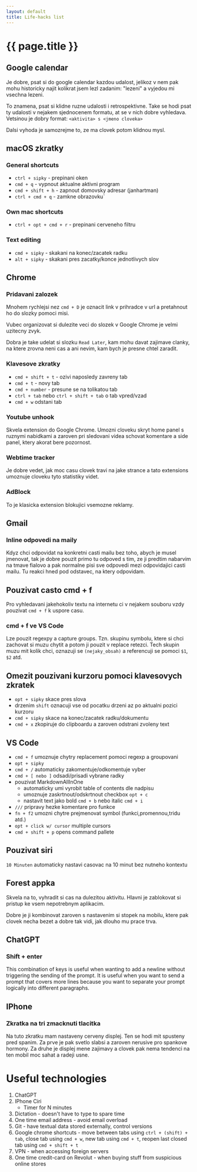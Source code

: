 ```yaml
---
layout: default
title: Life-hacks list
---
```


# {{ page.title }}

## Google calendar

Je dobre, psat si do google calendar kazdou udalost, jelikoz v nem pak mohu historicky najit kolikrat jsem lezl zadanim: "lezeni" a vyjedou mi vsechna lezeni. 

To znamena, psat si klidne ruzne udalosti i retrospektivne. Take se hodi psat ty udalosti v nejakem sjednocenem formatu, at se v nich dobre vyhledava. Vetsinou je dobry format: `<aktivita> s <jmeno cloveka>`

Dalsi vyhoda je samozrejme to, ze ma clovek potom klidnou mysl.



## macOS zkratky

### General shortcuts

- `ctrl + sipky` - prepinani oken
- `cmd + q` - vypnout aktualne aktivni program
- `cmd + shift + h` - zapnout domovsky adresar (janhartman)
- `ctrl + cmd + q` - zamkne obrazovku`

### Own mac shortcuts
- `ctrl + opt + cmd + r` - prepinani cerveneho filtru


### Text editing

- `cmd + sipky` - skakani na konec/zacatek radku
- `alt + sipky` - skakani pres zacatky/konce jednotlivych slov



## Chrome

### Pridavani zalozek

Mnohem rychlejsi nez `cmd + D` je oznacit link v prihradce v url a pretahnout ho do slozky pomoci misi.

Vubec organizovat si dulezite veci do slozek v Google Chrome je velmi uzitecny zvyk.

Dobra je take udelat si slozku `Read Later`, kam mohu davat zajimave clanky, na ktere zrovna neni cas a ani nevim, kam bych je presne chtel zaradit.

### Klavesove zkratky

- `cmd + shift + t` - ozivi naposledy zavreny tab
- `cmd + t` - novy tab
- `cmd + number` - presune se na tolikatou tab
- `ctrl + tab` nebo `ctrl + shift + tab` o tab vpred/vzad
- `cmd + w` odstani tab

### Youtube unhook

Skvela extension do Google Chrome. Umozni cloveku skryt home panel s ruznymi nabidkami a zaroven pri sledovani videa schovat komentare a side panel, ktery akorat bere pozornost.

### Webtime tracker

Je dobre vedet, jak moc casu clovek travi na jake strance a tato extensions umoznuje cloveku tyto statistiky videt.

### AdBlock 

To je klasicka extension blokujici vsemozne reklamy.



## Gmail

### Inline odpovedi na maily

Kdyz chci odpovidat na konkretni casti mailu bez toho, abych je musel jmenovat, tak je dobre pouzit primo tu odpoved s tim, ze ji predtim nabarvim na tmave fialovo a pak normalne pisi sve odpovedi mezi odpovidajici casti mailu. Tu reakci hned pod odstavec, na ktery odpovidam.



## Pouzivat casto cmd + f

Pro vyhledavani jakehokoliv textu na internetu ci v nejakem souboru vzdy pouzivat `cmd + f` k uspore casu. 


### cmd + f ve VS Code

Lze pouzit regexpy a capture groups. Tzn. skupinu symbolu, ktere si chci zachovat si muzu chytit a potom ji pouzit v replace retezci. Tech skupin muzu mit kolik chci, oznazuji se `(nejaky_obsah)` a referencuji se pomoci `$1`, `$2` atd.



## Omezit pouzivani kurzoru pomoci klavesovych zkratek
- `opt + sipky` skace pres slova
- drzenim `shift` oznacuji vse od pocatku drzeni az po aktualni pozici kurzoru
- `cmd + sipky` skace na konec/zacatek radku/dokumentu
- `cmd + x` zkopiruje do clipboardu a zaroven odstrani zvoleny text



## VS Code

- `cmd + f` umoznuje chytry replacement pomoci regexp a groupovani
- `opt + sipky`
- `cmd + /` automaticky zakomentuje/odkomentuje vyber
- `cmd + [ nebo ]` odsadi/prisadi vybrane radky
- pouzivat MarkdownAllInOne
  - automaticky umi vyrobit table of contents dle nadpisu
  - umoznuje zaskrtnout/odskrtnout checkbox `opt + c`
  - nastavit text jako bold `cmd + b` nebo italic `cmd + i`
- `///` pripravy hezke komentare pro funkce
- `fn + f2` umozni chytre prejmenovat symbol (funkci,promennou,tridu atd.)
- `opt + click w/ cursor` multiple cursors
- `cmd + shift + p` opens command pallete



## Pouzivat siri

`10 Minuten` automaticky nastavi casovac na 10 minut bez nutneho kontextu



## Forest appka

Skvela na to, vyhradit si cas na dulezitou aktivitu. Hlavni je zablokovat si pristup ke vsem nepotrebnym aplikacim. 

Dobre je ji kombinovat zaroven s nastavenim si stopek na mobilu, ktere pak clovek necha bezet a dobre tak vidi, jak dlouho mu prace trva.


## ChatGPT

### Shift + enter

This combination of keys is useful when wanting to add a newline without triggering the sending of the prompt. It is useful when you want to send a prompt that covers more lines because you want to separate your prompt logically into different paragraphs. 


## IPhone

### Zkratka na tri zmacknuti tlacitka

Na tuto zkratku mam nastaveny cerveny displej. Ten se hodi mit spusteny pred spanim. Za prve je pak svetlo slabsi a zaroven nerusive pro spankove hormony. Za druhe je displej mene zajimavy a clovek pak nema tendenci na ten mobil moc sahat a radeji usne.

# Useful technologies

1. ChatGPT
2. IPhone Ciri
   - Timer for N minutes
3. Dictation - doesn't have to type to spare time
4. One time email address - avoid email overload
5. Git - have textual data stored externally, control versions
6. Google chrome shortcuts - move between tabs using `ctrl + (shift) + tab`, close tab using `cmd + w`, new tab using `cmd + t`, reopen last closed tab using `cmd + shift + t`
7. VPN - when accessing foreign servers
8. One time credit-card on Revolut - when buying stuff from suspicious online stores
